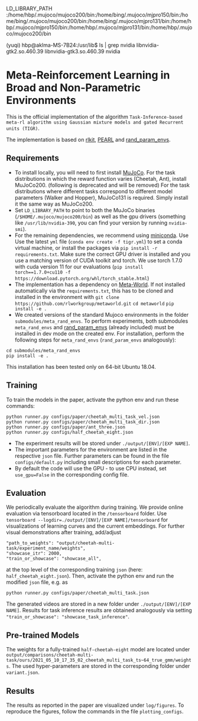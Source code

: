 LD_LIBRARY_PATH
:/home/hbp/.mujoco/mujoco200/bin:/home/bing/.mujoco/mjpro150/bin:/home/bing/.mujoco/mujoco200/bin:/home/bing/.mujoco/mjpro131/bin:/home/hbp/.mujoco/mjpro150/bin:/home/hbp/.mujoco/mjpro131/bin:/home/hbp/.mujoco/mujoco200/bin


(yuqi) hbp@aklma-MS-7B24:/usr/lib$ ls | grep nvidia
libnvidia-gtk2.so.460.39
libnvidia-gtk3.so.460.39
nvidia


# Meta-Reinforcement Learning in Broad and Non-Parametric Environments

This is the official implementation of the algorithm `Task-Inference-based meta-rl algorithm using Gaussian mixture models and gated Recurrent units (TIGR)`.

The implementation is based on [rlkit](https://github.com/vitchyr/rlkit), [PEARL](https://github.com/katerakelly/oyster) and [rand_param_envs](https://github.com/dennisl88/rand_param_envs.git).


## Requirements

- To install locally, you will need to first install [MuJoCo](https://www.roboti.us/index.html).
For the task distributions in which the reward function varies (Cheetah, Ant), install MuJoCo200.
(following is deprecated and will be removed) For the task distributions where different tasks correspond to different model parameters (Walker and Hopper), MuJoCo131 is required.
Simply install it the same way as MuJoCo200.
- Set `LD_LIBRARY_PATH` to point to both the MuJoCo binaries (`/$HOME/.mujoco/mujoco200/bin`) as well as the gpu drivers (something like `/usr/lib/nvidia-390`, you can find your version by running `nvidia-smi`).
- For the remaining dependencies, we recommend using [miniconda](https://docs.conda.io/en/latest/miniconda.html). Use
Use the latest `yml` file (`conda env create -f tigr.yml`) to set a conda virtual machine, or install the packages via `pip install -r requirements.txt`.
Make sure the correct GPU driver is installed and you use a matching version of CUDA toolkit and torch.
We use torch 1.7.0 with cuda version 11 for our evaluations (`pip install torch==1.7.0+cu110 -f https://download.pytorch.org/whl/torch_stable.html`)
- The implementation has a dependency on [Meta-World](https://github.com/rlworkgroup/metaworld). If not installed automatically via the `requirements.txt`, this has to be cloned and installed in the environment with
`git clone https://github.com/rlworkgroup/metaworld.git`
`cd metaworld`
`pip install -e .`
- We created versions of the standard Mujoco environments in the folder `submodules/meta_rand_envs`.
To perform experiments, both submodules `meta_rand_envs` and [rand_param_envs](https://github.com/dennisl88/rand_param_envs.git) (already included) must be installed in dev mode on the created env.
For installation, perform the following steps for `meta_rand_envs` (`rand_param_envs` analogously):
```
cd submodules/meta_rand_envs
pip install -e .
```

This installation has been tested only on 64-bit Ubuntu 18.04.

## Training

To train the models in the paper, activate the python env and run these commands:

```train
python runner.py configs/paper/cheetah_multi_task_vel.json
python runner.py configs/paper/cheetah_multi_task_dir.json
python runner.py configs/paper/ant_three.json
python runner.py configs/half_cheetah_eight.json
```

- The experiment results will be stored under `./output/[ENV]/[EXP NAME]`.
- The important parameters for the environment are listed in the respective `json` file. Further parameters can be found in the file `configs/default.py` including small descriptions for each parameter. 
- By default the code will use the GPU - to use CPU instead, set `use_gpu=False` in the corresponding config file.

## Evaluation

We periodically evaluate the algorithm during training. We provide online evaluation via tensorboard located in the `/tensorboard` folder. Use `tensorboard --logdir=./output/[ENV]/[EXP NAME]/tensorboard` for visualizations of learning curves and the current embeddings. For further visual demonstrations after training, add/adjust

```
"path_to_weights": "output/cheetah-multi-task/experiment_name/weights",
"showcase_itr": 2000,
"train_or_showcase": "showcase_all",
```

at the top level of the corresponding training `json` (here: `half_cheetah_eight.json`). Then, activate the python env and run the modified `json` file, e.g. as

```eval
python runner.py configs/paper/cheetah_multi_task.json
```

The generated videos are stored in a new folder under `./output/[ENV]/[EXP NAME]`. Results for task inference results are obtained analogously via setting `"train_or_showcase": "showcase_task_inference"`.

## Pre-trained Models

The weights for a fully-trained `half-cheetah-eight` model are located under `output/comparisons/cheetah-multi-task/ours/2021_05_10_17_35_02_cheetah_multi_task_ts~64_true_gmm/weights`. The used hyper-parameters are stored in the corresponding folder under `variant.json`.

## Results

The results as reported in the paper are visualized under `log/figures`. To reproduce the figures, follow the commands in the file `plotting_configs`.
